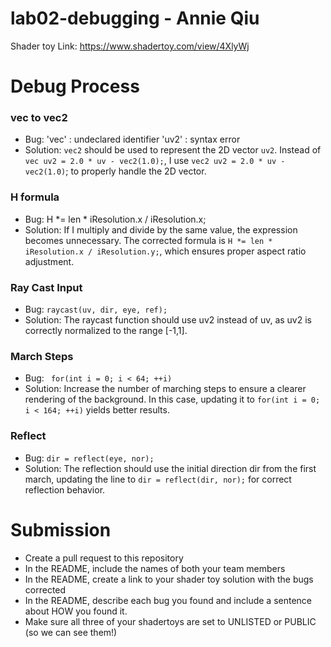 # lab02-debugging - Annie Qiu
Shader toy Link: https://www.shadertoy.com/view/4XlyWj

# Debug Process

### vec to vec2
- Bug: 'vec' : undeclared identifier 'uv2' : syntax error
- Solution: `vec2` should be used to represent the 2D vector `uv2`. Instead of `vec uv2 = 2.0 * uv - vec2(1.0);`, I use `vec2 uv2 = 2.0 * uv - vec2(1.0)`; to properly handle the 2D vector.

### H formula
- Bug:  H *= len * iResolution.x / iResolution.x;
- Solution: If I multiply and divide by the same value, the expression becomes unnecessary. The corrected formula is `H *= len * iResolution.x / iResolution.y;`, which ensures proper aspect ratio adjustment.

### Ray Cast Input
- Bug: `raycast(uv, dir, eye, ref);`
- Solution: The raycast function should use uv2 instead of uv, as uv2 is correctly normalized to the range [-1,1].

### March Steps
- Bug: ` for(int i = 0; i < 64; ++i)`
- Solution: Increase the number of marching steps to ensure a clearer rendering of the background. In this case, updating it to `for(int i = 0; i < 164; ++i)` yields better results.

### Reflect
- Bug: `dir = reflect(eye, nor);`
- Solution: The reflection should use the initial direction dir from the first march, updating the line to `dir = reflect(dir, nor);` for correct reflection behavior.


# Submission
- Create a pull request to this repository
- In the README, include the names of both your team members
- In the README, create a link to your shader toy solution with the bugs corrected
- In the README, describe each bug you found and include a sentence about HOW you found it.
- Make sure all three of your shadertoys are set to UNLISTED or PUBLIC (so we can see them!)
